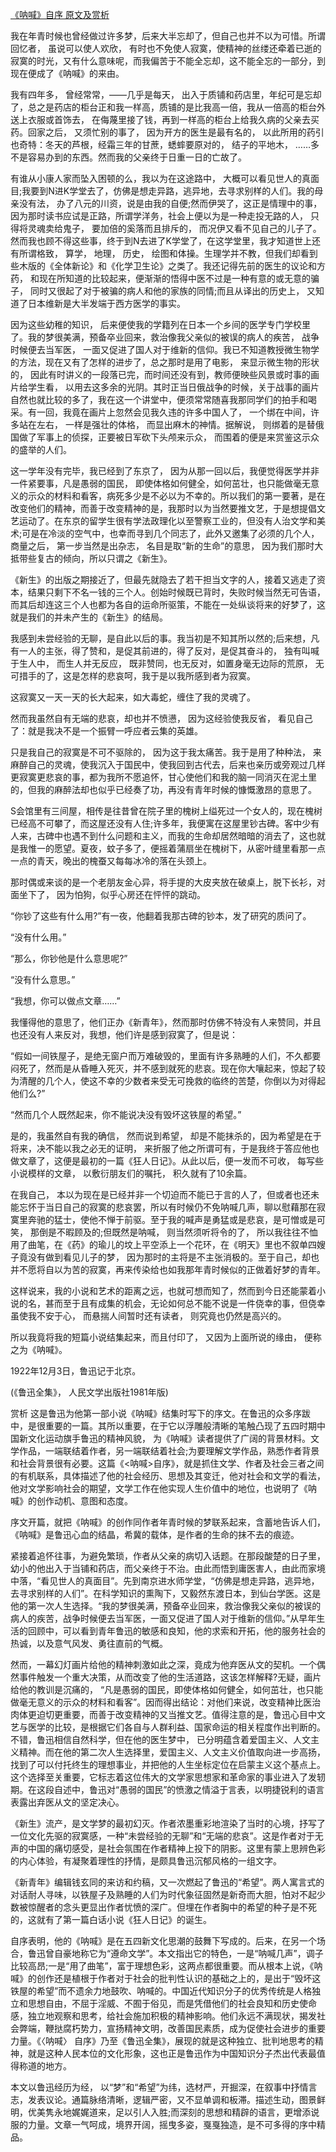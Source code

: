 [《呐喊》自序 原文及赏析](https://www.vrrw.net/wx/14434.html)

我在年青时候也曾经做过许多梦，后来大半忘却了，但自己也并不以为可惜。所谓回忆者， 虽说可以使人欢欣， 有时也不免使人寂寞，使精神的丝缕还牵着已逝的寂寞的时光，又有什么意味呢，而我偏苦于不能全忘却，这不能全忘的一部分，到现在便成了《呐喊》的来由。

我有四年多， 曾经常常，——几乎是每天， 出入于质铺和药店里，年纪可是忘却了，总之是药店的柜台正和我一样高，质铺的是比我高一倍，我从一倍高的柜台外送上衣服或首饰去， 在侮蔑里接了钱，再到一样高的柜台上给我久病的父亲去买药。回家之后， 又须忙别的事了， 因为开方的医生是最有名的， 以此所用的药引也奇特：冬天的芦根，经霜三年的甘蔗，蟋蟀要原对的， 结子的平地木， ……多不是容易办到的东西。然而我的父亲终于日重一日的亡故了。

有谁从小康人家而坠入困顿的么，我以为在这途路中， 大概可以看见世人的真面目;我要到N进K学堂去了，仿佛是想走异路，逃异地，去寻求别样的人们。我的母亲没有法， 办了八元的川资，说是由我的自便;然而伊哭了，这正是情理中的事， 因为那时读书应试是正路，所谓学洋务，社会上便以为是一种走投无路的人， 只得将灵魂卖给鬼子， 要加倍的奚落而且排斥的， 而况伊又看不见自己的儿子了。然而我也顾不得这些事，终于到N去进了K学堂了，在这学堂里，我才知道世上还有所谓格致， 算学， 地理， 历史， 绘图和体操。生理学并不教，但我们却看到些木版的《全体新论》和《化学卫生论》之类了。我还记得先前的医生的议论和方药， 和现在所知道的比较起来，便渐渐的悟得中医不过是一种有意的或无意的骗子， 同时又很起了对于被骗的病人和他的家族的同情;而且从译出的历史上， 又知道了日本维新是大半发端于西方医学的事实。

因为这些幼稚的知识， 后来便使我的学籍列在日本一个乡间的医学专门学校里了。我的梦很美满，预备卒业回来，救治像我父亲似的被误的病人的疾苦， 战争时候便去当军医， 一面又促进了国人对于维新的信仰。我已不知道教授微生物学的方法，现在又有了怎样的进步了，总之那时是用了电影， 来显示微生物的形状的， 因此有时讲义的一段落已完，而时间还没有到，教师便映些风景或时事的画片给学生看， 以用去这多余的光阴。其时正当日俄战争的时候，关于战事的画片自然也就比较的多了，我在这一个讲堂中，便须常常随喜我那同学们的拍手和喝采。有一回，我竟在画片上忽然会见我久违的许多中国人了， 一个绑在中间，许多站在左右， 一样是强壮的体格， 而显出麻木的神情。据解说， 则绑着的是替俄国做了军事上的侦探，正要被日军砍下头颅来示众， 而围着的便是来赏鉴这示众的盛举的人们。



这一学年没有完毕，我已经到了东京了， 因为从那一回以后，我便觉得医学并非一件紧要事，凡是愚弱的国民， 即使体格如何健全，如何茁壮，也只能做毫无意义的示众的材料和看客，病死多少是不必以为不幸的。所以我们的第一要著，是在改变他们的精神，而善于改变精神的是，我那时以为当然要推文艺，于是想提倡文艺运动了。在东京的留学生很有学法政理化以至警察工业的，但没有人治文学和美术;可是在冷淡的空气中，也幸而寻到几个同志了，此外又邀集了必须的几个人， 商量之后， 第一步当然是出杂志， 名目是取“新的生命”的意思， 因为我们那时大抵带些复古的倾向，所以只谓之《新生》。

《新生》的出版之期接近了，但最先就隐去了若干担当文字的人，接着又逃走了资本，结果只剩下不名一钱的三个人。创始时候既已背时，失败时候当然无可告语，而其后却连这三个人也都为各自的运命所驱策，不能在一处纵谈将来的好梦了，这就是我们的并未产生的《新生》的结局。

我感到未尝经验的无聊，是自此以后的事。我当初是不知其所以然的;后来想，凡有一人的主张，得了赞和，是促其前进的，得了反对，是促其奋斗的， 独有叫喊于生人中， 而生人并无反应， 既非赞同，也无反对，如置身毫无边际的荒原， 无可措手的了，这是怎样的悲哀呵，我于是以我所感到者为寂寞。

这寂寞又一天一天的长大起来，如大毒蛇，缠住了我的灵魂了。

然而我虽然自有无端的悲哀，却也并不愤懑， 因为这经验使我反省， 看见自己了：就是我决不是一个振臂一呼应者云集的英雄。

只是我自己的寂寞是不可不驱除的， 因为这于我太痛苦。我于是用了种种法， 来麻醉自己的灵魂，使我沉入于国民中，使我回到古代去，后来也亲历或旁观过几样更寂寞更悲哀的事，都为我所不愿追怀，甘心使他们和我的脑一同消灭在泥土里的，但我的麻醉法却也似乎已经奏了功，再没有青年时候的慷慨激昂的意思了。

S会馆里有三间屋，相传是往昔曾在院子里的槐树上缢死过一个女人的，现在槐树已经高不可攀了，而这屋还没有人住;许多年，我便寓在这屋里钞古碑。客中少有人来，古碑中也遇不到什么问题和主义，而我的生命却居然暗暗的消去了，这也就是我惟一的愿望。夏夜，蚊子多了，便摇着蒲扇坐在槐树下，从密叶缝里看那一点一点的青天，晚出的槐蚕又每每冰冷的落在头颈上。

那时偶或来谈的是一个老朋友金心异，将手提的大皮夹放在破桌上，脱下长衫，对面坐下了， 因为怕狗，似乎心房还在怦怦的跳动。

“你钞了这些有什么用?”有一夜，他翻着我那古碑的钞本，发了研究的质问了。

“没有什么用。”

“那么，你钞他是什么意思呢?”

“没有什么意思。”

“我想，你可以做点文章……”

我懂得他的意思了，他们正办《新青年》，然而那时仿佛不特没有人来赞同，并且也还没有人来反对，我想，他们许是感到寂寞了，但是说：

“假如一间铁屋子，是绝无窗户而万难破毁的，里面有许多熟睡的人们，不久都要闷死了，然而是从昏睡入死灭，并不感到就死的悲哀。现在你大嚷起来，惊起了较为清醒的几个人，使这不幸的少数者来受无可挽救的临终的苦楚，你倒以为对得起他们么?”

“然而几个人既然起来，你不能说决没有毁坏这铁屋的希望。”

是的，我虽然自有我的确信， 然而说到希望， 却是不能抹杀的，因为希望是在于将来，决不能以我之必无的证明， 来折服了他之所谓可有，于是我终于答应他也做文章了，这便是最初的一篇《狂人日记》。从此以后，便一发而不可收， 每写些小说模样的文章， 以敷衍朋友们的嘱托， 积久就有了10余篇。

在我自己， 本以为现在是已经并非一个切迫而不能已于言的人了，但或者也还未能忘怀于当日自己的寂寞的悲哀罢，所以有时候仍不免呐喊几声，聊以慰藉那在寂寞里奔驰的猛士，使他不惮于前驱。至于我的喊声是勇猛或是悲哀，是可憎或是可笑， 那倒是不暇顾及的;但既然是呐喊， 则当然须听将令的了， 所以我往往不恤用了曲笔，在《药》的瑜儿的坟上平空添上一个花环，在《明天》里也不叙单四嫂子竟没有做到看见儿子的梦， 因为那时的主将是不主张消极的。至于自己，却也并不愿将自以为苦的寂寞，再来传染给也如我那年青时候似的正做着好梦的青年。

这样说来，我的小说和艺术的距离之远，也就可想而知了，然而到今日还能蒙着小说的名，甚而至于且有成集的机会，无论如何总不能不说是一件侥幸的事，但侥幸虽使我不安于心， 而悬揣人间暂时还有读者， 则究竟也仍然是高兴的。

所以我竟将我的短篇小说结集起来，而且付印了， 又因为上面所说的缘由， 便称之为《呐喊》。

1922年12月3日，鲁迅记于北京。

(《鲁迅全集》， 人民文学出版社1981年版)

赏析 这是鲁迅为他第一部小说《呐喊》结集时写下的序文。在鲁迅的众多序跋中，是很重要的一篇。其所以重要，在于它以浮雕般清晰的笔触凸现了五四时期中国新文化运动旗手鲁迅的精神风貌， 为《呐喊》读者提供了广阔的背景材料。文学作品，一端联结着作者，另一端联结着社会;为要理解文学作品，熟悉作者背景和社会背景很有必要。这篇《<呐喊>自序》，就是抓住文学、作者及社会三者之间的有机联系，具体描述了他的社会经历、思想及其变迁，他对社会和文学的看法，他对文学影响社会的期望，文学工作在他实现人生价值中的地位，也说明了《呐喊》的创作动机、意图和态度。

序文开篇，就把《呐喊》的创作同作者年青时候的梦联系起来，含蓄地告诉人们， 《呐喊》是鲁迅心血的结晶，希冀的载体，是作者的生命的抹不去的痕迹。

紧接着追怀往事，为避免繁琐，作者从父亲的病切入话题。在那段酸楚的日子里，幼小的他出入于当铺和药店，而父亲终于不治。由此而悟到庸医害人，由此而家境中落，“看见世人的真面目”。先到南京进水师学堂，“仿佛是想走异路，逃异地，去寻求别样的人们”。在科学知识的熏陶下，又毅然东渡日本，到仙台学医。这是他的第一次人生选择。“我的梦很美满，预备卒业回来，救治像我父亲似的被误的病人的疾苦，战争时候便去当军医，一面又促进了国人对于维新的信仰。”从早年生活的回顾中，可以看到青年鲁迅的敏感和良知，他的求索和开拓，他的服务社会的热诚，以及意气风发、勇往直前的气概。

然而，一幕幻灯画片给他的精神刺激如此之深，竟成为他弃医从文的契机。一个偶然事件触发一个重大决策，从而改变了他的生活道路，这该怎样解释?无疑，画片给他的教训是沉痛的， “凡是愚弱的国民，即使体格如何健全，如何茁壮，也只能做毫无意义的示众的材料和看客”。因而得出结论：对他们来说，改变精神比医治肉体更迫切更重要，而善于改变精神的又当推文艺。值得注意的是，鲁迅心目中文艺与医学的比较，是根据它们各自与人群利益、国家命运的相关程度作出判断的。不错，鲁迅相信自然科学，但在他的医生梦中， 已分明蕴含着爱国主义、人文主义精神。而在他的第二次人生选择里，爱国主义、人文主义价值取向进一步高扬，找到了可以付托终生的理想事业，并把他的人生坐标定位在启蒙主义这个基点上。这个选择至关重要，它标志着这位伟大的文学家思想家和革命家的事业进入了发轫期。在这段自述中，鲁迅对“愚弱的国民”的愤激之情溢于言表，以明捷锐利的语言表露出弃医从文的坚定决心。

《新生》流产，是文学梦的最初幻灭。作者浓墨重彩地渲染了当时的心境，抒写了一位文化先驱的寂寞感，一种“未尝经验的无聊”和“无端的悲哀”。这是作者对于无声的中国的痛切感受，是社会氛围在作者精神上投下的阴影。这里有蒙上思辨色彩的内心体验，有凝聚着理性的抒情，是颇具鲁迅沉郁风格的一组文字。

《新青年》编辑钱玄同的来访和约稿，又一次燃起了鲁迅的“希望”。两人寓言式的对话耐人寻味，以铁屋子及熟睡的人们为时代象征固然是新奇而大胆，怕对不起少数被惊醒者的念头更显出作者忧愤的深广。但埋在作者胸中的希望的种子是不死的，这就有了第一篇白话小说《狂人日记》的诞生。

自序表明，他的《呐喊》是在五四新文化思潮的鼓舞下写成的。后来，在另一个场合，鲁迅曾自豪地称它为“遵命文学”。本文指出它的特色，一是“呐喊几声”，调子比较高昂;一是“用了曲笔”，富于理想色彩，这两点都很重要。而从根本上说，《呐喊》的创作还是植根于作者对于社会的批判性认识的基础之上的，是出于“毁坏这铁屋的希望”而不遗余力地鼓吹、呐喊的。中国近代知识分子的优秀传统是人格独立和思想自由，不屈于淫威、不囿于俗见，而是凭借他们的社会良知和历史使命感，独立地观察和思考，给社会施加积极的精神影响。他们永远不满现状，揭发社会弊端，鞭挞腐朽势力，宣扬精神文明，改善国民素质，成为促使社会进步的重要力量。《〈呐喊〉 自序》乃至《鲁迅全集》，展现的就是这种独立、批判地思考的精神，就是这种人民本位的文化形象，这也正是鲁迅作为中国知识分子杰出代表最值得称道的地方。

本文以鲁迅经历为经， 以“梦”和“希望”为纬，选材严，开掘深，在叙事中抒情言志，发表议论。通篇脉络清晰，逻辑严密，又不显单调和板滞。描述生动，图景鲜明，优美隽永地娓娓道来，足以引人入胜;而深刻的思想和精辟的语言，更增添说服的力量。文章一气呵成，境界开阔，摇曳多姿，戛戛独造，是不可多得的序中精品。

